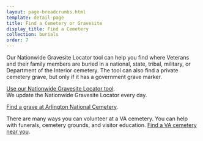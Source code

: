 ```yaml
---
layout: page-breadcrumbs.html
template: detail-page
title: Find a Cemetery or Gravesite
display_title: Find a Cemetery
collection: burials
order: 7
---
```


<div class="usa-font-lead">

Our Nationwide Gravesite Locator tool can help you find where Veterans and their family members are buried in a national, state, tribal, military, or Department of the Interior cemetery. The tool can also find a private cemetery grave, but only if it has a government grave marker.

</div>

[Use our Nationwide Gravesite Locator tool](http://gravelocator.cem.va.gov/).</br>
We update the Nationwide Gravesite Locator every day.

[Find a grave at Arlington National Cemetery](http://www.arlingtoncemetery.mil/#/).

There are many ways you can volunteer at a VA cemetery. You can help with funerals, cemetery grounds, and visitor education. [Find a VA cemetery near you](/facilities).
